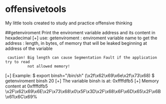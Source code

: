 # offensivetools
My little tools created to study and practice offensive thinking

##getenviroment
Print the enviroment variable address and its content in hexadecimal
 [+] use:  getenviroment <variable-name> <length-of-memory>
     <variable-name> : enviroment variable name to get the address
    <length-of-memory> : length, in bytes, of memory that will be leaked beginning 
                          at address of the variable 

     caution! Big length can cause Segmentation Fault if the application try to read
              not allowed memory!

 [+] Example: 
      $ export binsh="/bin/sh"  (\x2f\x62\x69\x6e\x2f\x73\x68)
      $ getenviroment binsh 20
        [+] The variable binsh is at: 0xffffdfb5
        [+] Memory content at 0xffffdfb5
            \x2F\x62\x69\x6E\x2F\x73\x68\x0\x5F\x3D\x2F\x68\x6F\x6D\x65\x2F\x6B\x61\x6C\x69%   
